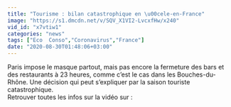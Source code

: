 ```yaml
---
title: "Tourisme : bilan catastrophique en \u00cele-en-France"
image: "https://s1.dmcdn.net/v/SQV_X1VI2-LvcxfHw/x240"
vid_id: "x7vtiw1"
categories: "news"
tags: ["Eco  Conso","Coronavirus","France"]
date: "2020-08-30T01:48:06+03:00"
---
```

Paris impose le masque partout, mais pas encore la fermeture des bars et des restaurants à 23 heures, comme c’est le cas dans les Bouches-du-Rhône. Une décision qui peut s’expliquer par la saison touriste catastrophique.  <br>Retrouver toutes les infos sur la vidéo sur : 

